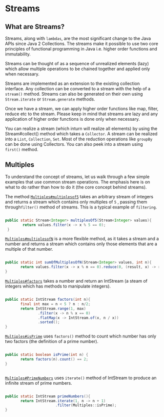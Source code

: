 # Streams
## What are Streams?
Streams, along with `lambdas`, are the most significant change to the Java APIs since Java 2 Collections. The streams make it possible to use two core principles of functional programming in Java i.e. higher order functions and immutability. 

Streams can be thought of as a sequence of unrealized elements (lazy) which allow multiple operations to be chained together and applied only when necessary. 

Streams are implemented as an extension to the existing collection interface. Any collection can be converted to a stream with the help of a `stream()` method. Streams can also be generated on their own using `Stream.iterate` or `Stream.generate` methods.

Once we have a stream, we can apply higher order functions like map, filter, reduce etc to the stream. Please keep in mind that streams are lazy and any application of higher order functions is done only when necessary.

You can realize a stream (which inturn will realize all elements) by using the Stream#collect() method which takes a `Collector`. A stream can be realized into a `List`, `Collection`, `Set`. Most of the reduction operations like `groupBy` can be done using Collectors. You can also peek into a stream using `first()` method. 

## Multiples
To understand the concept of  streams, let us walk through a few simple examples that use common stream operations. The emphasis here is on what to do rather than how to do it (the core concept behind streams).

The method [`Multiples#multiplesof5`](https://github.com/ShaziaManzoor/MCA-5E7-DCE/blob/master/src/main/java/edu/iust/advancejava/streams/Multiples.java#L12) takes an arbitrary stream of integers and returns a stream which contains only  multiples of `5` , passing them through`filter()` method of streams. This is a typical example of `filtering`.

```java

public static Stream<Integer> multiplesOf5(Stream<Integer> values){
        return values.filter(x -> x % 5 == 0);
 }

```
[`Multiples#multiplesofN`](https://github.com/ShaziaManzoor/MCA-5E7-DCE/blob/master/src/main/java/edu/iust/advancejava/streams/Multiples.java#L20) is a  more flexible method, as it takes a stream and a number and returns a stream which contains only those elements that are a multiple of that number.

```java

public static int sumOfMultiplesOfN(Stream<Integer> values, int n){
       return values.filter(x -> x % n == 0).reduce(0, (result, x) -> result + x);
}

```
 [`Multiples#factors`](https://github.com/ShaziaManzoor/MCA-5E7-DCE/blob/master/src/main/java/edu/iust/advancejava/streams/Multiples.java#L24) takes a number and return an IntStream (a steam of integers which has methods to manipulate integers).

```java

public static IntStream factors(int n){
       final int max = n < 5 ? n : n/2;
       return IntStream.range(1, max)
               .filter(x -> n % x == 0)
               .flatMap(x -> IntStream.of(x, n / x))
               .sorted();
}
```

[`Multiples#isPrime`](https://github.com/ShaziaManzoor/MCA-5E7-DCE/blob/master/src/main/java/edu/iust/advancejava/streams/Multiples.java#L32) uses `factors()` method to count which number has only two factors (the definition of a prime number).

```java

public static boolean isPrime(int n) {
       return factors(n).count() == 2;
}
    
```
[`Multiples#PrimeNumbers`](https://github.com/ShaziaManzoor/MCA-5E7-DCE/blob/master/src/main/java/edu/iust/advancejava/streams/Multiples.java#L36) uses `iterate()` method of IntStream to produce an infinite stream of prime numbers. 

```java

public static IntStream primeNumbers(){
       return IntStream.iterate(1, n -> n + 1)
                       .filter(Multiples::isPrime);
}

```